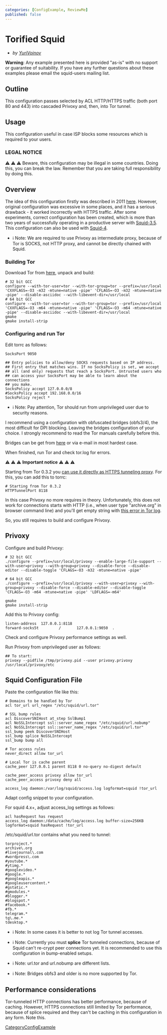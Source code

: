 ```yaml
---
categories: [ConfigExample, ReviewMe]
published: false
---
```

# Torified Squid

  - *by
    [YuriVoinov](/YuriVoinov)*

**Warning**: Any example presented here is provided "as-is" with no
support or guarantee of suitability. If you have any further questions
about these examples please email the squid-users mailing list.

## Outline

This configuration passes selected by ACL HTTP/HTTPS traffic (both port
80 and 443) into cascaded Privoxy and, then, into Tor tunnel.

## Usage

This configuration useful in case ISP blocks some resources which is
required to your users.

### LEGAL NOTICE

:warning:
:warning:
:warning:
Beware, this configuration may be illegal in some countries. Doing this,
you can break the law. Remember that you are taking full responsibility
by doing this.

## Overview

The idea of this configuration firstly was described in 2011
[here](https://habrahabr.ru/sandbox/38914/). However, original
configuration was excessive in some places, and it has a serious
drawback - it worked incorrectly with HTTPS traffic. After some
experiments, correct configuration has been created, which is more than
two years of successfully operating in a productive server with
[Squid-3.5](/Releases/Squid-3.5).
This configuration can also be used with
[Squid-4](/Releases/Squid-4).

  - :information_source:
    Note: We are required to use Privoxy as intermediate proxy, because
    of Tor is SOCKS, not HTTP proxy, and cannot be directly chained with
    Squid.

### Building Tor

Download Tor from [here](https://torproject.org), unpack and build:

    # 32 bit GCC
    configure --with-tor-user=tor --with-tor-group=tor --prefix=/usr/local 'CXXFLAGS=-O3 -m32 -mtune=native -pipe' 'CFLAGS=-O3 -m32 -mtune=native -pipe' --disable-asciidoc --with-libevent-dir=/usr/local
    # 64 bit GCC
    configure --with-tor-user=tor --with-tor-group=tor --prefix=/usr/local 'CXXFLAGS=-O3 -m64 -mtune=native -pipe' 'CFLAGS=-O3 -m64 -mtune=native -pipe' --disable-asciidoc --with-libevent-dir=/usr/local
    gmake
    gmake install-strip

### Configuring and run Tor

Edit torrc as follows:

    SocksPort 9050
    
    ## Entry policies to allow/deny SOCKS requests based on IP address.
    ## First entry that matches wins. If no SocksPolicy is set, we accept
    ## all (and only) requests that reach a SocksPort. Untrusted users who
    ## can access your SocksPort may be able to learn about the connections
    ## you make.
    SocksPolicy accept 127.0.0.0/8
    #SocksPolicy accept 192.168.0.0/16
    SocksPolicy reject *

  - :information_source:
    Note: Pay attention, Tor should run from unprivileged user due to
    security reasons.

I recommend using a configuration with obfuscated bridges (obfs3/4), the
most difficult for DPI blocking. Leaving the bridges configuration of
your choice. I strongly recommend to read the Tor manuals carefully
before this.

Bridges can be get from [here](https://bridges.torproject.org) or via
e-mail in most hardest case.

When finished, run Tor and check tor.log for errors.

:warning:
:warning:
:warning:
**Important notice**
:warning:
:warning:
:warning:

Starting from Tor 0.3.2 you [can use it directly as HTTPS tunneling
proxy](https://twitter.com/torproject/status/912708766084292608). For
this, you can add this to torrc:

    # Starting from Tor 0.3.2
    HTTPTunnelPort 8118

In this case Privoxy no more requires in theory. Unfortunately, this
does not work for connections starts with HTTP (i.e., when user type
"archive.org" in browser command line) and you'll get empty string with
[this error in Tor
log](https://tor.stackexchange.com/questions/16095/405-method-connection-mark-unattached-ap).

So, you still requires to build and configure Privoxy.

## Privoxy

Configure and build Privoxy:

    # 32 bit GCC
    ./configure --prefix=/usr/local/privoxy --enable-large-file-support --with-user=privoxy --with-group=privoxy --disable-force --disable-editor --disable-toggle 'CFLAGS=-O3 -m32 -mtune=native -pipe'
    
    # 64 bit GCC
    ./configure --prefix=/usr/local/privoxy --with-user=privoxy --with-group=privoxy --disable-force --disable-editor --disable-toggle 'CFLAGS=-O3 -m64 -mtune=native -pipe' 'LDFLAGS=-m64'
    
    gmake
    gmake install-strip

Add this to Privoxy config:

    listen-address  127.0.0.1:8118
    forward-socks5t         /       127.0.0.1:9050  .

Check and configure Privoxy performance settings as well.

Run Privoxy from unprivileged user as follows:

    ## To start:
    privoxy --pidfile /tmp/privoxy.pid --user privoxy.privoxy /usr/local/privoxy/etc

## Squid Configuration File

Paste the configuration file like this:

    # Domains to be handled by Tor
    acl tor_url url_regex "/etc/squid/url.tor"
    
    # SSL bump rules
    acl DiscoverSNIHost at_step SslBump1
    acl NoSSLIntercept ssl::server_name_regex "/etc/squid/url.nobump"
    acl NoSSLIntercept ssl::server_name_regex "/etc/squid/url.tor"
    ssl_bump peek DiscoverSNIHost
    ssl_bump splice NoSSLIntercept
    ssl_bump bump all
    
    # Tor access rules
    never_direct allow tor_url
    
    # Local Tor is cache parent
    cache_peer 127.0.0.1 parent 8118 0 no-query no-digest default
    
    cache_peer_access privoxy allow tor_url
    cache_peer_access privoxy deny all
    
    access_log daemon:/var/log/squid/access.log logformat=squid !tor_url

Adapt config snippet to your configuration.

For squid 4.x+, adjust access_log settings as follows:

    acl hasRequest has request
    access_log daemon:/data/cache/log/access.log buffer-size=256KB logformat=squid hasRequest !tor_url

/etc/squid/url.tor contains what you need to tunnel:

    torproject.*
    archive\.org
    #livejournal\.com
    #wordpress\.com
    #youtube.*
    #ytimg.*
    #googlevideo.*
    #google.*
    #googleapis.*
    #googleusercontent.*
    #gstatic.*
    #gmodules.*
    #blogger.*
    #blogspot.*
    #facebook.*
    #fb.*
    telegram.*
    tg\.me.*
    tdesktop.*

  - :information_source:
    Note: In some cases it is better to not log Tor tunnel accesses.

  - :information_source:
    Note: Currently you must **splice** Tor tunneled connections,
    because of Squid can't re-crypt peer connections yet. It is
    recommended to use this configuration in bump-enabled setups.

  - :information_source:
    Note: url.tor and url.nobump are different lists.

  - :information_source:
    Note: Bridges obfs3 and older is no more supported by Tor.

## Performance considerations

Tor-tunneled HTTP connections has better performance, because of
caching. However, HTTPS connections still limited by Tor performance,
because of splice required and they can't be caching in this
configuration in any form. Note this.

[CategoryConfigExample](/CategoryConfigExample)
